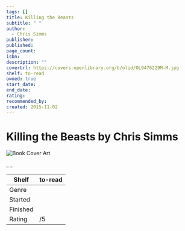 ```yaml
---
tags: []
title: Killing the Beasts
subtitle: " "
author:
  - Chris Simms
publisher:
published:
page_count:
isbn:
description: ""
coverUrl: https://covers.openlibrary.org/b/olid/OL9476229M-M.jpg
shelf: to-read
owned: true
start_date:
end_date:
rating:
recommended_by:
created: 2015-11-02
---
```


# Killing the Beasts by Chris Simms

![Book Cover Art](https://covers.openlibrary.org/b/olid/OL9476229M-M.jpg)

_ _

| Shelf | to-read |
| --- | --- |
| Genre |  |
| Started |  |
| Finished |  |
| Rating | /5 |

